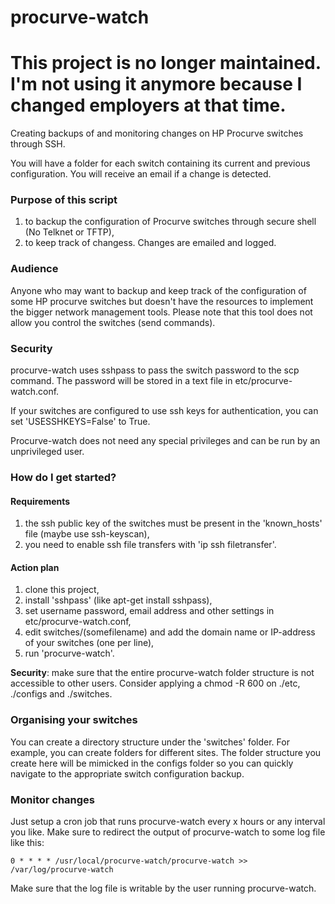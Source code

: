 # procurve-watch

# This project is no longer maintained. I'm not using it anymore because I changed employers at that time.

Creating backups of and monitoring changes on HP Procurve switches through SSH.

You will have a folder for each switch containing its current and previous configuration.
You will receive an email if a change is detected.

### Purpose of this script

1. to backup the configuration of Procurve switches through secure shell (No Telknet or TFTP),
2. to keep track of changess. Changes are emailed and logged.

### Audience

Anyone who may want to backup and keep track of the configuration of some HP procurve
 switches but doesn't have the resources to implement the bigger network management tools. 
Please note that this tool does not allow you control the switches (send commands).

### Security
 
procurve-watch uses sshpass to pass the switch password to the scp command.
The password will be stored in a text file in etc/procurve-watch.conf. 

If your switches are configured to use ssh keys for authentication, you can set 'USESSHKEYS=False' to True.

Procurve-watch does not need any special privileges and can be run by an unprivileged user.

### How do I get started?

#### Requirements

1. the ssh public key of the switches must be present in the 'known_hosts' file (maybe use ssh-keyscan),
2. you need to enable ssh file transfers with 'ip ssh filetransfer'.

#### Action plan

1. clone this project,
2. install 'sshpass' (like apt-get install sshpass),
3. set username password, email address and other settings in etc/procurve-watch.conf,
4. edit switches/(somefilename) and add the domain name or IP-address of your switches (one per line),
5. run 'procurve-watch'. 

**Security**: make sure that the entire procurve-watch folder structure is not accessible to other users.
Consider applying a chmod -R 600 on ./etc, ./configs and ./switches.

### Organising your switches

You can create a directory structure under the 'switches' folder. For example, you can create folders
for different sites. The folder structure you create here will be mimicked in the configs folder so 
you can quickly navigate to the appropriate switch configuration backup.

### Monitor changes

Just setup a cron job that runs procurve-watch every x hours or any interval you like.
Make sure to redirect the output of procurve-watch to some log file like this:

	0 * * * * /usr/local/procurve-watch/procurve-watch >> /var/log/procurve-watch
	
Make sure that the log file is writable by the user running procurve-watch. 

